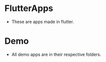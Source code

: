 # FlutterApps
- These are apps made in flutter.

# Demo
- All demo apps are in their respective folders.

